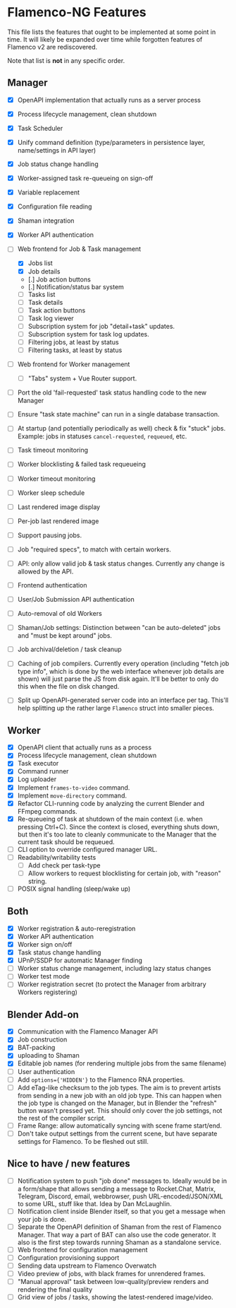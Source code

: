 # Flamenco-NG Features

This file lists the features that ought to be implemented at some point in time.
It will likely be expanded over time while forgotten features of Flamenco v2 are
rediscovered.

Note that list is **not** in any specific order.

## Manager

- [x] OpenAPI implementation that actually runs as a server process
- [x] Process lifecycle management, clean shutdown
- [x] Task Scheduler
- [x] Unify command definition (type/parameters in persistence layer, name/settings in API layer)
- [x] Job status change handling
- [x] Worker-assigned task re-queueing on sign-off
- [x] Variable replacement
- [x] Configuration file reading
- [x] Shaman integration
- [x] Worker API authentication
- [ ] Web frontend for Job & Task management
  - [x] Jobs list
  - [x] Job details
  - [.] Job action buttons
  - [.] Notification/status bar system
  - [ ] Tasks list
  - [ ] Task details
  - [ ] Task action buttons
  - [ ] Task log viewer
  - [ ] Subscription system for job "detail+task" updates.
  - [ ] Subscription system for task log updates.
  - [ ] Filtering jobs, at least by status
  - [ ] Filtering tasks, at least by status
- [ ] Web frontend for Worker management
  - [ ] "Tabs" system + Vue Router support.
- [ ] Port the old 'fail-requested' task status handling code to the new Manager
- [ ] Ensure "task state machine" can run in a single database transaction.
- [ ] At startup (and potentially periodically as well) check & fix "stuck" jobs.
      Example: jobs in statuses `cancel-requested`, `requeued`, etc.
- [ ] Task timeout monitoring
- [ ] Worker blocklisting & failed task requeueing
- [ ] Worker timeout monitoring
- [ ] Worker sleep schedule
- [ ] Last rendered image display
- [ ] Per-job last rendered image
- [ ] Support pausing jobs.
- [ ] Job "required specs", to match with certain workers.
- [ ] API: only allow valid job & task status changes. Currently any change is allowed by the API.
- [ ] Frontend authentication
- [ ] User/Job Submission API authentication
- [ ] Auto-removal of old Workers
- [ ] Shaman/Job settings: Distinction between "can be auto-deleted" jobs and "must be kept around" jobs.
- [ ] Job archival/deletion / task cleanup
- [ ] Caching of job compilers. Currently every operation (including "fetch job
  type info", which is done by the web interface whenever job details are shown)
  will just parse the JS from disk again. It'll be better to only do this when
  the file on disk changed.
- [ ] Split up OpenAPI-generated server code into an interface per tag. This'll help splitting up the rather large `Flamenco` struct into smaller pieces.


## Worker

- [x] OpenAPI client that actually runs as a process
- [x] Process lifecycle management, clean shutdown
- [x] Task executor
- [x] Command runner
- [x] Log uploader
- [x] Implement `frames-to-video` command.
- [x] Implement `move-directory` command.
- [x] Refactor CLI-running code by analyzing the current Blender and FFmpeg commands.
- [x] Re-queueing of task at shutdown of the main context (i.e. when pressing Ctrl+C). Since the context is closed, everything shuts down, but then it's too late to cleanly communicate to the Manager that the current task should be requeued.
- [ ] CLI option to override configured manager URL.
- [ ] Readability/writability tests
  - [ ] Add check per task-type
  - [ ] Allow workers to request blocklisting for certain job, with "reason" string.
- [ ] POSIX signal handling (sleep/wake up)

## Both

- [x] Worker registration & auto-reregistration
- [x] Worker API authentication
- [x] Worker sign on/off
- [x] Task status change handling
- [x] UPnP/SSDP for automatic Manager finding
- [ ] Worker status change management, including lazy status changes
- [ ] Worker test mode
- [ ] Worker registration secret (to protect the Manager from arbitrary Workers registering)

## Blender Add-on

- [x] Communication with the Flamenco Manager API
- [x] Job construction
- [x] BAT-packing
- [x] uploading to Shaman
- [x] Editable job names (for rendering multiple jobs from the same filename)
- [ ] User authentication
- [ ] Add `options={'HIDDEN'}` to the Flamenco RNA properties.
- [ ] Add eTag-like checksum to the job types. The aim is to prevent artists from sending in a new job with an old job type. This can happen when the job type is changed on the Manager, but in Blender the "refresh" button wasn't pressed yet. This should only cover the job settings, not the rest of the compiler script.
- [ ] Frame Range: allow automatically syncing with scene frame start/end.
- [ ] Don't take output settings from the current scene, but have separate settings for Flamenco. To be fleshed out still.

## Nice to have / new features

- [ ] Notification system to push "job done" messages to. Ideally would be in a form/shape that allows sending a message to Rocket.Chat, Matrix, Telegram, Discord, email, webbrowser, push URL-encoded/JSON/XML to some URL, stuff like that. Idea by Dan McLaughlin.
- [ ] Notification client inside Blender itself, so that you get a message when your job is done.
- [ ] Separate the OpenAPI definition of Shaman from the rest of Flamenco Manager. That way a part of BAT can also use the code generator. It also is the first step towards running Shaman as a standalone service.
- [ ] Web frontend for configuration management
- [ ] Configuration provisioning support
- [ ] Sending data upstream to Flamenco Overwatch
- [ ] Video preview of jobs, with black frames for unrendered frames.
- [ ] "Manual approval" task between low-quality/preview renders and rendering the final quality
- [ ] Grid view of jobs / tasks, showing the latest-rendered image/video.
